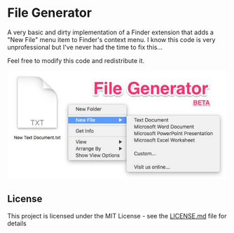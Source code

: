 # File Generator

A very basic and dirty implementation of a Finder extension that adds a "New File" menu item to Finder's context menu. 
I know this code is very unprofessional but I've never had the time to fix this… 

Feel free to modify this code and redistribute it.

![alt text](https://github.com/openSourceAppetizers/File-Generator/blob/master/Preview.jpg)

## License

This project is licensed under the MIT License - see the [LICENSE.md](LICENSE.md) file for details
